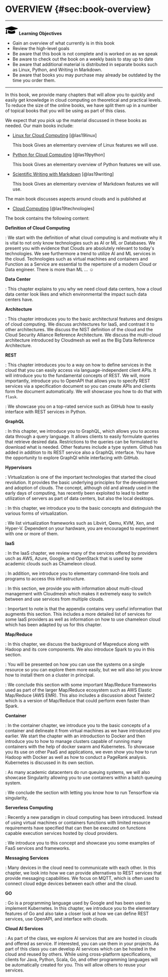 # OVERVIEW {#sec:book-overview}

---

![](images/learning.png) **Learning Objectives**

* Gain an overview of what currently is in this book
* Review the high-level goals
* Be aware that this book is not complete and is worked on as we speak
* Be aware to check out the book on a weekly basis to stay up to date
* Be aware that additional material is distributed in separate books 
  such as Linux, Python, and Writing in Markdown.
* Be aware that books you may purchase may already be outdated by the 
  time you order them.

---



In this book, we provide many chapters that will allow you to quickly
and easily get knowledge in cloud computing on theoretical and practical
levels. To reduce the size of the online books, we have split them up in
a number of topical books that you will be using as part of this class.

We expect that you pick up the material discussed in these books as
needed. Our main books include:

* [Linux for Cloud Computing](https://laszewski.github.io/book/linux/) [@las19linux]

  This book Gives an elementary overview of Linux features we will use.

* [Python for Cloud Computing](https://laszewski.github.io/book/python/) [@las19python]

  This book Gives an elementary overview of Python features we will use.

* [Scientific Writing with Markdown](https://laszewski.github.io/book/writing/) [@las19writing]

  This book Gives an elementary overview of Markdown features we will use.


The main book discusses aspects around clouds and is published at

* [Cloud Computing](https://laszewski.github.io/book/cloud/) [@las19technologies]

The book contains the following content:

**Definition of Cloud Computing**

: We start with the definition of what cloud computing is and
  motivate why it is vital to not only know technologies such as
  AI or ML or Databases. We present you with evidence that Clouds are
  absolutely relevant to today's technologies. We see furthermore a
  trend to utilize AI and ML services in the cloud. Technologies
  such as virtual machines and containers and Function as a Service are
  essential to the repertoire of a modern Cloud or Data
  engineer. There is more than ML ... :relaxed:


**Data Center**

: This chapter explains to you why we need cloud
  data centers, how a cloud data center look likes and which environmental
  the impact such data centers have.

**Architecture**

: This chapter introduces you to the basic architectural features and designs of cloud computing. We discuss architectures for
  IaaS, and contrast it to other architectures. We discuss the
  NIST definition of the cloud and the Cloud Security Alliance
  Reference Architecture. We discuss the multi-cloud architecture
  introduced by Cloudmesh as well as the Big Data Reference
  Architecture.

**REST**

: This chapter introduces you to a way on how to define services in the cloud that you can easily access via language-independent
  client APIs. It will introduce you to the fundamental concepts of
  REST. We will, more importantly, introduce you to OpenAPI that allows you to specify REST services via a specification document so you can create APIs and clients form the document automatically. We will showcase you how to do that with `flask`.

: We showcase you on a top-rated service such as GitHub how to
  easily interface with REST services in Python.

**GraphQL**

: In this chapter, we introduce you to GraphQL, which allows you to access data through a query language. It allows clients to easily
  formulate queries that retrieve desired data. Restrictions to the queries can be formulated to download what is needed. Other features
  include a type system. Github has added in addition to its REST service
  also a GraphQL interface. You have the opportunity to explore
  GraphQl while interfacing with GitHub.

**Hypervisors**

: Virtualization is one of the important technologies that started the cloud revolution. It provides the basic underlying principles for
  the development and adoption of clouds. The concept, although old
  and already used in the early days of computing, has recently been
  exploited to lead to better utilization of servers as part of data
  centers, but also the local desktops.

: In this chapter, we introduce you to the basic concepts and distinguish
  the various forms of virtualization.

: We list virtualization frameworks such as Libvirt, Qemu, KVM, Xen,
  and Hyper-V. Dependent on your hardware, you are encouraged to experiment with one or more of them.

**IaaS**

: In the IaaS chapter, we review many of the services
  offered by providers usch as AWS, Azure, Google, and OpenStack that
  is used by some academic clouds such as Chameleon cloud.

: In addition, we introduce you to elementary command-line tools and
  programs to access this infrastructure.

: In this section, we provide you with information about
  multi-cloud management with Cloudmesh which makes it extremely easy to
  switch between and use services from multiple clouds.

: Important to note is that the appendix contains very useful
  information that augments this section. This includes a more detailed
  list of services for some IaaS providers as well as information on
  how to use chameleon cloud which has been adapted by us for this
  chapter.


**Map/Reduce**

: In this chapter, we discuss the background of Mapreduce along with 
  Hadoop and its core components. We also introduce Spark to you in this 
  section.

: You will be presented on how you can use the systems on a single
  resource so you can explore them more easily, but we will also let
  you know how to install them on a cluster in principal.

: We conclude this section with some important Map/Reduce frameworks
  used as part of the larger Map/Reduce ecosystem such as AWS Elastic
  Map/Reduce (AWS EMR). This also includes a discussion about Twister2
  which is a version of Map/Reduce that could perform even faster than
  Spark.

**Container**

: In the container chapter, we introduce you to the basic concepts of a container and delineate it from virtual machines as we have introduced you earlier. We start the chapter with an introduction to Docker and then introduce you to how to manage clusters capable of running many containers with the help of docker swarm and
  Kubernetes.  To showcase you its use on other PaaS and applications,
  we even show you how to run Hadoop with Docker as well as how to conduct a PageRank analysis.  Kubernetes is discussed in its own section.

: As many academic datacenters do run queuing systems, we will also
  showcase Singularity allowing you to use containers within a batch
  queuing system.

: We conclude the section with letting you know how to run Tensorflow
  via singularity,

**Serverless Computing**

: Recently a new paradigm in cloud computing has been introduced. Instead
  of using virtual machines or containers functions with limited resource
  requirements have specified that can then be executed on functions capable
  execution services hosted by cloud providers.

: We introduce you to this concept and showcase you some examples of
  FaaS services and frameworks.

**Messaging Services**

: Many devices in the cloud need to communicate with each other. In 
  this chapter, we look into how we can provide alternatives to REST services that provide messaging capabilities. We focus on MQTT, which is
  often used to connect cloud edge devices between each other and the cloud.

**GO**

: Go is a programming language used by Google and has been used to 
  implement Kubernetes. In this chapter, we introduce you to the
  elementary features of Go and also take a closer look at how we can
  define REST services, use OpenAPI, and interface with clouds.

**Cloud AI Services**

: As part of the class, we explore AI services that are 
  are hosted in clouds and offered as service.
  If interested, you can use them in your projects. As part of this class
  you can develop AI services which can be hosted 
  in the cloud and reused by others.
  While using cross-platform specifications, clients for Java, Python,
  Scala, Go, and other programming languages will be automatically created
  for you. This will allow others to reuse your services.
